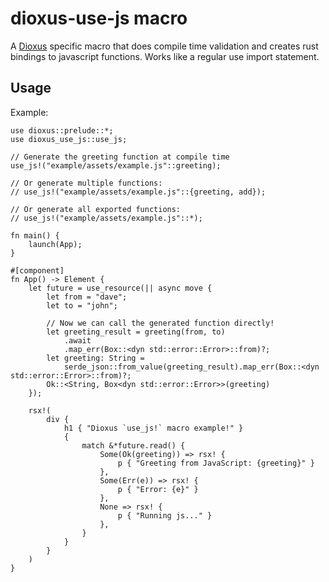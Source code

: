 # dioxus-use-js macro

A [Dioxus](https://github.com/DioxusLabs/dioxus) specific macro that does compile time validation and creates rust bindings to javascript functions. Works like a regular use import statement. 

## Usage
Example:
```rust,no_run
use dioxus::prelude::*;
use dioxus_use_js::use_js;

// Generate the greeting function at compile time
use_js!("example/assets/example.js"::greeting);

// Or generate multiple functions:
// use_js!("example/assets/example.js"::{greeting, add});

// Or generate all exported functions:
// use_js!("example/assets/example.js"::*);

fn main() {
    launch(App);
}

#[component]
fn App() -> Element {
    let future = use_resource(|| async move {
        let from = "dave";
        let to = "john";

        // Now we can call the generated function directly!
        let greeting_result = greeting(from, to)
            .await
            .map_err(Box::<dyn std::error::Error>::from)?;
        let greeting: String =
            serde_json::from_value(greeting_result).map_err(Box::<dyn std::error::Error>::from)?;
        Ok::<String, Box<dyn std::error::Error>>(greeting)
    });

    rsx!(
        div {
            h1 { "Dioxus `use_js!` macro example!" }
            {
                match &*future.read() {
                    Some(Ok(greeting)) => rsx! {
                        p { "Greeting from JavaScript: {greeting}" }
                    },
                    Some(Err(e)) => rsx! {
                        p { "Error: {e}" }
                    },
                    None => rsx! {
                        p { "Running js..." }
                    },
                }
            }
        }
    )
}

```